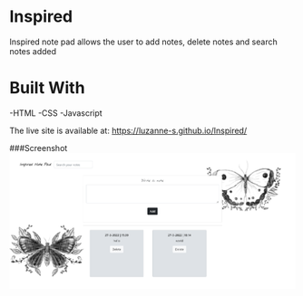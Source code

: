 # Inspired

Inspired note pad allows the user to add notes, delete notes and search notes added

# Built With

-HTML
-CSS
-Javascript

The live site is available at: https://luzanne-s.github.io/Inspired/

###Screenshot
![](images/inspired.png)
